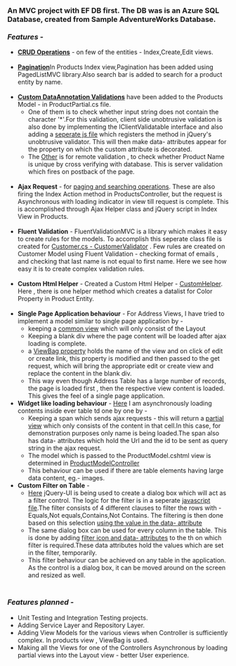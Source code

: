 ### An MVC project with EF DB first. The DB was is an Azure SQL Database, created from Sample AdventureWorks Database.<br/><br/>*Features -*
 * [**CRUD Operations**](https://github.com/VijayIyer/MVCPractice/blob/master/MVCPractice/Controllers/ProductsController.cs) - on few of the entities  - Index,Create,Edit views.<br/><br/>
 * [**Pagination**](https://github.com/VijayIyer/MVCPractice/blob/master/MVCPractice/Views/Products/Index.cshtml)In Products Index view,Pagination  has been added using PagedListMVC library.Also search bar is added to search for a product entity by name.<br/><br/>
 * [**Custom DataAnnotation Validations**](https://github.com/VijayIyer/MVCPractice/blob/master/MVCPractice/ProductPartial.cs) have been added to the Products Model  - in ProductPartial.cs file.
   * One of them is to check whether input string does not contain the character '\*\'.For this validation, client side unobtrusive validation is also done by implementing the IClientValidatable interface and also adding a [seperate js file](https://github.com/VijayIyer/MVCPractice/blob/master/MVCPractice/CustomCharChecker.js) which registers the method in jQuery's unobtrusive validator. This will then make data- attributes appear for the property on which the custom attribute is decorated.
   * The [Other](https://github.com/VijayIyer/MVCPractice/blob/master/MVCPractice/ProductPartial.cs#L42) is for remote validation , to check whether Product Name is unique by cross verifying with database. This is server validation which fires on postback of the page.<br/><br/>
* **Ajax Request** - for [paging and searching operations](https://github.com/VijayIyer/MVCPractice/blob/master/MVCPractice/Views/Products/ProductsTable.cshtml). These are also firing the Index Action method in ProductsController, but the request is Asynchronous with loading indicator in view till request is complete. This is accomplished through Ajax Helper class and jQuery script in Index View in Products.<br/><br/>
 * **Fluent Validation** - FluentValidationMVC is a library which makes it easy to create rules for the models. To accomplish this seperate class file is created for [Customer.cs - CustomerValidator](https://github.com/VijayIyer/MVCPractice/blob/master/MVCPractice/CustomerValidator.cs) . Few rules are created on Customer Model using Fluent Validation - checking format of emails , and checking that last name is not equal to first name. Here we see how easy it is to create complex validation rules.<br/><br/>
 * **Custom Html Helper** - Created a Custom Html Helper - [CustomHelper](https://github.com/VijayIyer/MVCPractice/blob/master/MVCPractice/CustomHelpers/CustomHelpers.cs). Here , there is one helper method which creates a datalist for Color Property in Product Entity.<br/><br/>
 * **Single Page Application behaviour** -  For Address Views, I have tried to implement a model similar to single page application by -  
   * keeping a [common view](https://github.com/VijayIyer/MVCPractice/blob/master/MVCPractice/Views/Addresses/Shared.cshtml) which will only consist of the Layout 
   * Keeping a blank div where the page content will be loaded after ajax loading is complete.
   * a [ViewBag property](https://github.com/VijayIyer/MVCPractice/blob/master/MVCPractice/Views/Addresses/Shared.cshtml#L47) holds the name of the view and on click of edit or create link, this property is modified and then passed to the get request, which will bring the appropriate edit or create view and replace the content in the blank div.
   * This way even though Address Table has a large number of records, the page is loaded first , then the respective view content is loaded. This gives the feel of a single page application.
 * **Widget like loading behaviour** -  [Here](https://github.com/VijayIyer/MVCPractice/blob/master/MVCPractice/Views/ProductModels/Index.cshtml#L172) I am asynchronously loading contents inside ever table td one by one by -
   *  Keeping a span which sends ajax requests - this will return a [partial view](https://github.com/VijayIyer/MVCPractice/blob/master/MVCPractice/Views/ProductModels/ProductModel.cshtml) which only consists of the content in that cell.In this case, for demonstration purposes only name is being loaded.The span also has data- attributes which hold the Url and the id to be sent as query string in the ajax request.
   * The model which is passed to the ProductModel.cshtml view is determined in [ProductModelController](https://github.com/VijayIyer/MVCPractice/blob/master/MVCPractice/Controllers/ProductModelsController.cs#L25)
   * This behaviour can be used if there are table elements having large data content, eg.- images.
 * **Custom Filter on Table** - 
   * [Here](https://github.com/VijayIyer/MVCPractice/blob/master/MVCPractice/Views/Products/Index.cshtml) jQuery-UI is being used to create a dialog box which will act as a filter control. The logic for the filter is in a seperate [javascript file](https://github.com/VijayIyer/MVCPractice/blob/master/MVCPractice/ColumnFilters.js).The filter consists of 4 different clauses to filter the rows with  - Equals,Not equals,Contains,Not Contains. The filtering is then done based on this selection [using the value in the data- attribute](https://github.com/VijayIyer/MVCPractice/blob/master/MVCPractice/ColumnFilters.js#L49)
   * The same dialog box can be used for every column in the table. This is done by adding [filter icon and data- attributes](https://github.com/VijayIyer/MVCPractice/blob/master/MVCPractice/Views/Products/ProductsTable.cshtml#L10) to the th on which filter is required.These data attributes hold the values which are set in the filter, temporarily. 
   * This filter behaviour can be achieved on any table in the application. As the control is a dialog box, it can be moved around on the screen and resized as well.
 
### <br/>*Features planned -*
 * Unit Testing and Integration Testing projects.<br/>
 * Adding Service Layer and Repository Layer.<br/>
 * Adding View Models for the various views when Controller is sufficiently complex. In products view , ViewBag is used.<br/>
 * Making all the Views for one of the Controllers Asynchronous by loading partial views into the Layout view - better User experience. <br/>
